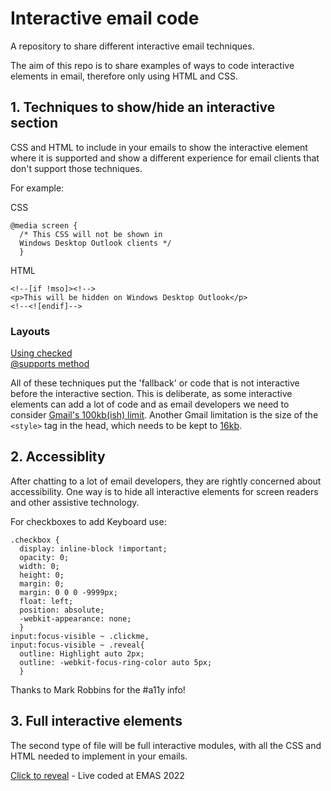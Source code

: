 # Interactive email code
A repository to share different interactive email techniques.

The aim of this repo is to share examples of ways to code interactive elements in email, therefore only using HTML and CSS.

## 1. Techniques to show/hide an interactive section
CSS and HTML to include in your emails to show the interactive element where it is supported and show a different experience for email clients that don't support those techniques.

For example: 

CSS
```
@media screen { 
  /* This CSS will not be shown in 
  Windows Desktop Outlook clients */ 
  }
```

HTML
```
<!--[if !mso]><!-->
<p>This will be hidden on Windows Desktop Outlook</p>
<!--<![endif]-->
```

### Layouts
<a href="https://github.com/JayOram/interactive-email-code/blob/main/Layouts/checkbox-checked.md">Using checked</a><br>
<a href="https://github.com/JayOram/interactive-email-code/blob/main/Layouts/supports--css-variables.md">@supports method</a>

All of these techniques put the 'fallback' or code that is not interactive before the interactive section. This is deliberate, as some interactive elements can add a lot of code and as email developers we need to consider <a href="https://github.com/hteumeuleu/email-bugs/issues/41">Gmail's 100kb(ish) limit</a>. Another Gmail limitation is the size of the `<style>` tag in the head, which needs to be kept to <a href="https://github.com/hteumeuleu/email-bugs/issues/90">16kb</a>.

## 2. Accessiblity

After chatting to a lot of email developers, they are rightly concerned about accessibility. One way is to hide all interactive elements for screen readers and other assistive technology.

For checkboxes to add Keyboard use:

```
.checkbox {
  display: inline-block !important;
  opacity: 0;
  width: 0;
  height: 0;
  margin: 0;
  margin: 0 0 0 -9999px;
  float: left;
  position: absolute;
  -webkit-appearance: none;
  }
input:focus-visible ~ .clickme,
input:focus-visible ~ .reveal{
  outline: Highlight auto 2px;
  outline: -webkit-focus-ring-color auto 5px;
  }
```

Thanks to Mark Robbins for the #a11y info!

## 3. Full interactive elements
The second type of file will be full interactive modules, with all the CSS and HTML needed to implement in your emails.

<a href="https://github.com/JayOram/interactive-email-code/blob/main/interactive-elements/click-to-reveal-EMAS22.html">Click to reveal</a> - Live coded at EMAS 2022
